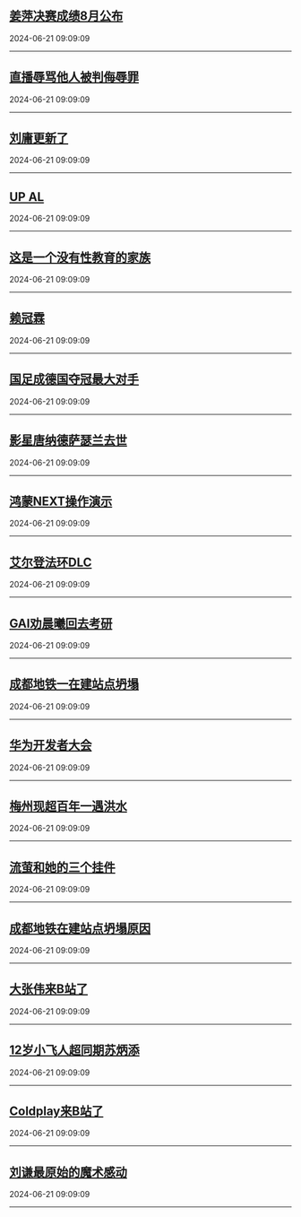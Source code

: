 ## [姜萍决赛成绩8月公布](https://search.bilibili.com/all?vt=36849326&keyword=%E5%A7%9C%E8%90%8D%E5%86%B3%E8%B5%9B%E6%88%90%E7%BB%A98%E6%9C%88%E5%85%AC%E5%B8%83&order=click)

2024-06-21 09:09:09

---
## [直播辱骂他人被判侮辱罪](https://search.bilibili.com/all?vt=36849326&keyword=%E7%9B%B4%E6%92%AD%E8%BE%B1%E9%AA%82%E4%BB%96%E4%BA%BA%E8%A2%AB%E5%88%A4%E4%BE%AE%E8%BE%B1%E7%BD%AA&order=click)

2024-06-21 09:09:09

---
## [刘庸更新了](https://search.bilibili.com/all?vt=36849326&keyword=%E5%88%98%E5%BA%B8%E6%9B%B4%E6%96%B0%E4%BA%86&order=click)

2024-06-21 09:09:09

---
## [UP AL](https://search.bilibili.com/all?vt=36849326&keyword=UP+AL&order=click)

2024-06-21 09:09:09

---
## [这是一个没有性教育的家族](https://search.bilibili.com/all?vt=36849326&keyword=%E8%BF%99%E6%98%AF%E4%B8%80%E4%B8%AA%E6%B2%A1%E6%9C%89%E6%80%A7%E6%95%99%E8%82%B2%E7%9A%84%E5%AE%B6%E6%97%8F&order=click)

2024-06-21 09:09:09

---
## [赖冠霖](https://search.bilibili.com/all?vt=36849326&keyword=%E8%B5%96%E5%86%A0%E9%9C%96&order=click)

2024-06-21 09:09:09

---
## [国足成德国夺冠最大对手](https://search.bilibili.com/all?vt=36849326&keyword=%E5%9B%BD%E8%B6%B3%E6%88%90%E5%BE%B7%E5%9B%BD%E5%A4%BA%E5%86%A0%E6%9C%80%E5%A4%A7%E5%AF%B9%E6%89%8B&order=click)

2024-06-21 09:09:09

---
## [影星唐纳德萨瑟兰去世](https://search.bilibili.com/all?vt=36849326&keyword=%E5%BD%B1%E6%98%9F%E5%94%90%E7%BA%B3%E5%BE%B7%E8%90%A8%E7%91%9F%E5%85%B0%E5%8E%BB%E4%B8%96&order=click)

2024-06-21 09:09:09

---
## [鸿蒙NEXT操作演示](https://search.bilibili.com/all?vt=36849326&keyword=%E9%B8%BF%E8%92%99NEXT%E6%93%8D%E4%BD%9C%E6%BC%94%E7%A4%BA&order=click)

2024-06-21 09:09:09

---
## [艾尔登法环DLC](https://search.bilibili.com/all?vt=36849326&keyword=%E8%89%BE%E5%B0%94%E7%99%BB%E6%B3%95%E7%8E%AFDLC&order=click)

2024-06-21 09:09:09

---
## [GAI劝晨曦回去考研](https://search.bilibili.com/all?vt=36849326&keyword=GAI%E5%8A%9D%E6%99%A8%E6%9B%A6%E5%9B%9E%E5%8E%BB%E8%80%83%E7%A0%94&order=click)

2024-06-21 09:09:09

---
## [成都地铁一在建站点坍塌](https://search.bilibili.com/all?vt=36849326&keyword=%E6%88%90%E9%83%BD%E5%9C%B0%E9%93%81%E4%B8%80%E5%9C%A8%E5%BB%BA%E7%AB%99%E7%82%B9%E5%9D%8D%E5%A1%8C&order=click)

2024-06-21 09:09:09

---
## [华为开发者大会](https://search.bilibili.com/all?vt=36849326&keyword=%E5%8D%8E%E4%B8%BA%E5%BC%80%E5%8F%91%E8%80%85%E5%A4%A7%E4%BC%9A&order=click)

2024-06-21 09:09:09

---
## [梅州现超百年一遇洪水](https://search.bilibili.com/all?vt=36849326&keyword=%E6%A2%85%E5%B7%9E%E7%8E%B0%E8%B6%85%E7%99%BE%E5%B9%B4%E4%B8%80%E9%81%87%E6%B4%AA%E6%B0%B4&order=click)

2024-06-21 09:09:09

---
## [流萤和她的三个挂件](https://search.bilibili.com/all?vt=36849326&keyword=%E6%B5%81%E8%90%A4%E5%92%8C%E5%A5%B9%E7%9A%84%E4%B8%89%E4%B8%AA%E6%8C%82%E4%BB%B6&order=click)

2024-06-21 09:09:09

---
## [成都地铁在建站点坍塌原因](https://search.bilibili.com/all?vt=36849326&keyword=%E6%88%90%E9%83%BD%E5%9C%B0%E9%93%81%E5%9C%A8%E5%BB%BA%E7%AB%99%E7%82%B9%E5%9D%8D%E5%A1%8C%E5%8E%9F%E5%9B%A0&order=click)

2024-06-21 09:09:09

---
## [大张伟来B站了](https://search.bilibili.com/all?vt=36849326&keyword=%E5%A4%A7%E5%BC%A0%E4%BC%9F%E6%9D%A5B%E7%AB%99%E4%BA%86&order=click)

2024-06-21 09:09:09

---
## [12岁小飞人超同期苏炳添](https://search.bilibili.com/all?vt=36849326&keyword=12%E5%B2%81%E5%B0%8F%E9%A3%9E%E4%BA%BA%E8%B6%85%E5%90%8C%E6%9C%9F%E8%8B%8F%E7%82%B3%E6%B7%BB&order=click)

2024-06-21 09:09:09

---
## [Coldplay来B站了](https://search.bilibili.com/all?vt=36849326&keyword=Coldplay%E6%9D%A5B%E7%AB%99%E4%BA%86&order=click)

2024-06-21 09:09:09

---
## [刘谦最原始的魔术感动](https://search.bilibili.com/all?vt=36849326&keyword=%E5%88%98%E8%B0%A6%E6%9C%80%E5%8E%9F%E5%A7%8B%E7%9A%84%E9%AD%94%E6%9C%AF%E6%84%9F%E5%8A%A8&order=click)

2024-06-21 09:09:09

---
